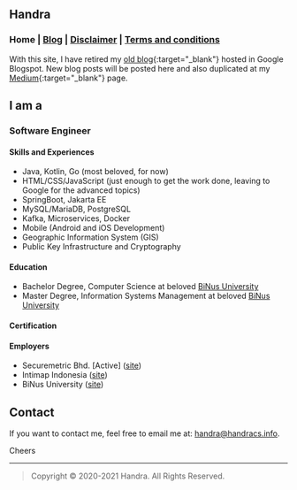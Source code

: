 ## Handra

### Home | [Blog](/blog) | [Disclaimer](/disclaimer) | [Terms and conditions](/tnc)
With this site, I have retired my [old blog](https://handracs.blogspot.com){:target="_blank"} hosted in Google Blogspot. New blog posts will be posted here and also duplicated at my [Medium](https://medium.com/@handra){:target="_blank"} page.

## I am a
### Software Engineer
#### Skills and Experiences
 - Java, Kotlin, Go (most beloved, for now)
 - HTML/CSS/JavaScript (just enough to get the work done, leaving to Google for the advanced topics)
 - SpringBoot, Jakarta EE
 - MySQL/MariaDB, PostgreSQL
 - Kafka, Microservices, Docker
 - Mobile (Android and iOS Development)
 - Geographic Information System (GIS)
 - Public Key Infrastructure and Cryptography

#### Education
 - Bachelor Degree, Computer Science at beloved [BiNus University](https://binus.ac.id/)
 - Master Degree, Information Systems Management at beloved [BiNus University](https://binus.ac.id/)

 #### Certification
 <div data-iframe-width="150" data-iframe-height="270" data-share-badge-id="9a5855d4-e718-4214-ab10-93dec4bc015a" data-share-badge-host="https://www.credly.com"></div><script type="text/javascript" async src="//cdn.credly.com/assets/utilities/embed.js"></script>

#### Employers
 - Securemetric Bhd. [Active] ([site](https://www.securemetric.com/))
 - Intimap Indonesia ([site](http://www.intimap.com/))
 - BiNus University ([site](https://binus.ac.id/))

## Contact
If you want to contact me, feel free to email me at: [handra@handracs.info](mailto:handra@handracs.info).

Cheers

---
> Copyright &copy; 2020-2021 Handra. All Rights Reserved.